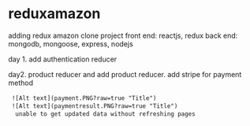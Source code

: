 # reduxamazon

adding redux amazon clone project
front end: reactjs, redux
back end: mongodb, mongoose, express, nodejs


day 1. add authentication reducer

day2. product reducer and add product reducer.
      add stripe for payment method
      
     ![Alt text](payment.PNG?raw=true "Title")
     ![Alt text](paymentresult.PNG?raw=true "Title")
      unable to get updated data without refreshing pages

